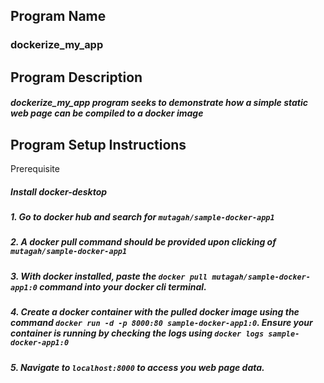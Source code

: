 Program Name
---------------
### dockerize_my_app

Program Description
--------------------
##### dockerize_my_app program seeks to demonstrate how a simple static web page can be compiled to a docker image

Program Setup Instructions
---------------------------
Prerequisite
##### Install docker-desktop

#####   1.  Go to docker hub and search for `mutagah/sample-docker-app1`

#####   2.  A docker pull command should be provided upon clicking of `mutagah/sample-docker-app1`

#####   3.  With docker installed, paste the `docker pull mutagah/sample-docker-app1:0` command into your docker cli terminal.

#####   4.  Create a docker container with the pulled docker image using the command `docker run -d -p 8000:80 sample-docker-app1:0`. Ensure your container is running by checking the logs using `docker logs sample-docker-app1:0`

#####   5.  Navigate to  ` localhost:8000 ` to access you web page data.